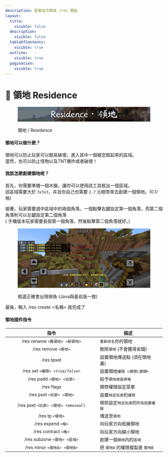 ```yaml
---
description: 配套指令都爲 /res 開始
layout:
  title:
    visible: false
  description:
    visible: false
  tableOfContents:
    visible: true
  outline:
    visible: true
  pagination:
    visible: true
---
```


# 📗 領地 Residence

<div data-full-width="true">

<figure><img src="../../picture/wiki/title_residence.png" alt=""><figcaption><p>領地 / Residence</p></figcaption></figure>

</div>

#### 領地可以做什麽？

領地可以防止玩家可以輕易破壞，進入其中一個被您框起來的區域。\
當然，也可以防止怪物以及TNT爆炸或者破壞！

#### 我該怎麽創建領地呢？

首先，你需要準備一個木鋤，讓你可以使用該工具框出一個區域。\
該區域需要大於 `3x3x3`，并且你自己也需要 `2.7` 元眠幣來去創建一個領地。(0.1/格)

接著，玩家需要選中區域中的兩個角落。一個點擊右鍵設定第一個角落，而第二個角落則可以左鍵設定第二個角落\
( 手機版本玩家需要長按第一個角落，然後點擊第二個角落就好。)

<figure><img src="https://raw.githubusercontent.com/Slime1207/yamotoserver/main/picture/wiki/002.png" alt=""><figcaption><p>框選正確會出現視角 (Java與基岩版一致)</p></figcaption></figure>

最後，輸入 /res create <名稱> 就完成了

#### 領地插件指令

<table><thead><tr><th width="282" align="center">指令</th><th>描述</th><th data-hidden></th></tr></thead><tbody><tr><td align="center">/res rename <code>&#x3C;舊領地> &#x3C;新領地></code></td><td><code>重新命名</code>你的領地</td><td></td></tr><tr><td align="center">/res remove <code>&#x3C;領地></code></td><td>刪除<code>領地</code> (不會獲得金錢)</td><td></td></tr><tr><td align="center">/res tpset</td><td>設置領地傳送點 (須在領地裏)</td><td></td></tr><tr><td align="center">/res set <code>&#x3C;權限> </code><em><code>&#x3C;true/false></code></em></td><td>設置領地<code>權限 </code><em><code>&#x3C;開啓/關閉></code></em></td><td></td></tr><tr><td align="center">/res padd <code>&#x3C;領地> &#x3C;玩家></code></td><td>給予<code>領地成員資格</code></td><td></td></tr><tr><td align="center">/res flags</td><td>開啓權限設定菜單</td><td></td></tr><tr><td align="center">/res pset <code>&#x3C;玩家> &#x3C;領地></code></td><td>設置<code>特定玩家</code>的<code>權限</code></td><td></td></tr><tr><td align="center">/res pset <code>&#x3C;玩家> &#x3C;領地> removeall</code></td><td>移除設定<code>特定玩家</code>的<code>所有設置權限</code></td><td></td></tr><tr><td align="center">/res tp <code>&#x3C;領地></code></td><td>傳送至<code>領地</code></td><td></td></tr><tr><td align="center">/res expend <code>&#x3C;格></code></td><td>向玩家方向拓展領地</td><td></td></tr><tr><td align="center">/res contract <code>&#x3C;格></code></td><td>向玩家方向縮小領地</td><td></td></tr><tr><td align="center">/res subzone <code>&#x3C;領地> &#x3C;區域></code></td><td>創建一個<code>領地</code>内的<code>區域</code></td><td></td></tr><tr><td align="center">/res minor <code>&#x3C;領地A> &#x3C;領地B></code></td><td>把 <code>領地A</code> 的權限複製進 <code>領地B</code></td><td></td></tr></tbody></table>
